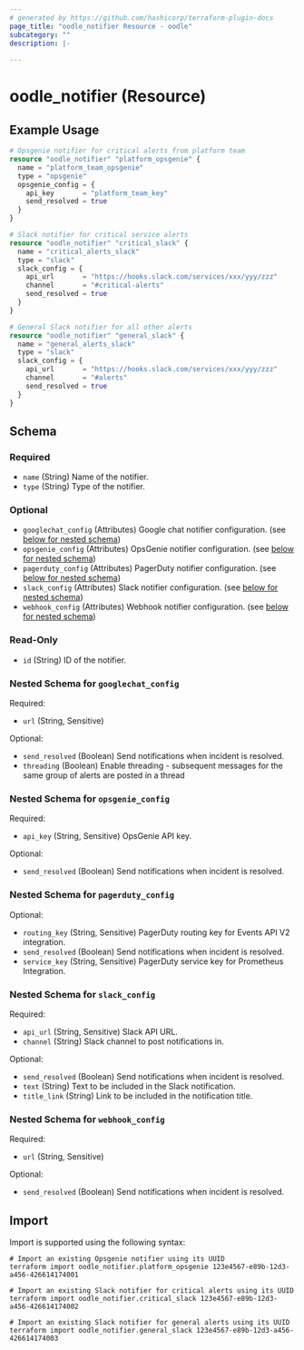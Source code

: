 ```yaml
---
# generated by https://github.com/hashicorp/terraform-plugin-docs
page_title: "oodle_notifier Resource - oodle"
subcategory: ""
description: |-
  
---
```


# oodle_notifier (Resource)



## Example Usage

```terraform
# Opsgenie notifier for critical alerts from platform team
resource "oodle_notifier" "platform_opsgenie" {
  name = "platform_team_opsgenie"
  type = "opsgenie"
  opsgenie_config = {
    api_key       = "platform_team_key"
    send_resolved = true
  }
}

# Slack notifier for critical service alerts
resource "oodle_notifier" "critical_slack" {
  name = "critical_alerts_slack"
  type = "slack"
  slack_config = {
    api_url       = "https://hooks.slack.com/services/xxx/yyy/zzz"
    channel       = "#critical-alerts"
    send_resolved = true
  }
}

# General Slack notifier for all other alerts
resource "oodle_notifier" "general_slack" {
  name = "general_alerts_slack"
  type = "slack"
  slack_config = {
    api_url       = "https://hooks.slack.com/services/xxx/yyy/zzz"
    channel       = "#alerts"
    send_resolved = true
  }
}
```

<!-- schema generated by tfplugindocs -->
## Schema

### Required

- `name` (String) Name of the notifier.
- `type` (String) Type of the notifier.

### Optional

- `googlechat_config` (Attributes) Google chat notifier configuration. (see [below for nested schema](#nestedatt--googlechat_config))
- `opsgenie_config` (Attributes) OpsGenie notifier configuration. (see [below for nested schema](#nestedatt--opsgenie_config))
- `pagerduty_config` (Attributes) PagerDuty notifier configuration. (see [below for nested schema](#nestedatt--pagerduty_config))
- `slack_config` (Attributes) Slack notifier configuration. (see [below for nested schema](#nestedatt--slack_config))
- `webhook_config` (Attributes) Webhook notifier configuration. (see [below for nested schema](#nestedatt--webhook_config))

### Read-Only

- `id` (String) ID of the notifier.

<a id="nestedatt--googlechat_config"></a>
### Nested Schema for `googlechat_config`

Required:

- `url` (String, Sensitive)

Optional:

- `send_resolved` (Boolean) Send notifications when incident is resolved.
- `threading` (Boolean) Enable threading - subsequent messages for the same group of alerts are posted in a thread


<a id="nestedatt--opsgenie_config"></a>
### Nested Schema for `opsgenie_config`

Required:

- `api_key` (String, Sensitive) OpsGenie API key.

Optional:

- `send_resolved` (Boolean) Send notifications when incident is resolved.


<a id="nestedatt--pagerduty_config"></a>
### Nested Schema for `pagerduty_config`

Optional:

- `routing_key` (String, Sensitive) PagerDuty routing key for Events API V2 integration.
- `send_resolved` (Boolean) Send notifications when incident is resolved.
- `service_key` (String, Sensitive) PagerDuty service key for Prometheus Integration.


<a id="nestedatt--slack_config"></a>
### Nested Schema for `slack_config`

Required:

- `api_url` (String, Sensitive) Slack API URL.
- `channel` (String) Slack channel to post notifications in.

Optional:

- `send_resolved` (Boolean) Send notifications when incident is resolved.
- `text` (String) Text to be included in the Slack notification.
- `title_link` (String) Link to be included in the notification title.


<a id="nestedatt--webhook_config"></a>
### Nested Schema for `webhook_config`

Required:

- `url` (String, Sensitive)

Optional:

- `send_resolved` (Boolean) Send notifications when incident is resolved.

## Import

Import is supported using the following syntax:

```shell
# Import an existing Opsgenie notifier using its UUID
terraform import oodle_notifier.platform_opsgenie 123e4567-e89b-12d3-a456-426614174001

# Import an existing Slack notifier for critical alerts using its UUID
terraform import oodle_notifier.critical_slack 123e4567-e89b-12d3-a456-426614174002

# Import an existing Slack notifier for general alerts using its UUID
terraform import oodle_notifier.general_slack 123e4567-e89b-12d3-a456-426614174003
```
